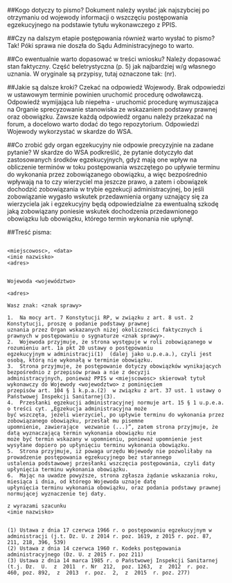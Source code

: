 ##Kogo dotyczy to pismo?
Dokument należy wysłać jak najszybciej po otrzymaniu od wojewody informacji o wszczęciu postępowania egzekucyjnego na podstawie tytułu wykonawczego z PPIS.

##Czy na dalszym etapie postępowania również warto wysłać to pismo?
Tak! Póki sprawa nie doszła do Sądu Administracyjnego to warto.

##Co ewentualnie warto dopasować w treści wniosku?
Należy dopasować stan faktyczny. Część beletrystyczna (p. 5) jak najbardziej w/g własnego uznania. W oryginale są przypisy, tutaj oznaczone tak: (nr).

##Jakie są dalsze kroki?
Czekać na odpowiedź Wojewody. Brak odpowiedzi w ustawowym terminie powinien uruchomić procedurę odwoławczą. Odpowiedź wymijająca lub niepełna - uruchomić procedurę wymuszająca na Organie sprecyzowanie stanowiska ze wskazaniem podstawy prawnej oraz obowiązku. Zawsze każdą odpowiedź organu należy przekazać na forum, a docelowo warto dodać do tego repozytorium. Odpowiedzi Wojewody wykorzystać w skardze do WSA.

##Co zrobić gdy organ egzekucyjny nie odpowie precyzyjnie na zadane pytanie?
W skardze do WSA podkreślić, że pytanie dotyczyło dat zastosowanych środków egzekucyjnych, gdyż mają one wpływ na obliczenie terminów w toku postępowania wszczętego po upływie terminu do wykonania przez zobowiązanego obowiązku, a więc bezpośrednio wpływają na to czy wierzyciel ma jeszcze prawo, a zatem i obowiązek dochodzić zobowiązania w trybie egzekucji administracyjnej, bo jeśli zobowiązanie wygasło wskutek przedawnienia organy uznający się za wierzyciela jak i egzekucyjny będą odpowiedzialne za ewentualną szkodę jaką zobowiązany poniesie wskutek dochodzenia przedawnionego obowiązku lub obowiązku, którego termin wykonania nie upłynął.

##Treść pisma:
```
                                                                <miejscowosc>, <data>
<imie nazwisko>
<adres>

                                                                Wojewoda <województwo>
                                                                <adres>

Wasz znak: <znak sprawy>

1.	Na mocy art. 7 Konstytucji RP, w związku z art. 8 ust. 2 Konstytucji, proszę o podanie podstawy prawnej 
uznania przez Organ wskazanych niżej okoliczności faktycznych i prawnych w postępowaniu o sygnaturze <znak sprawy>.
2.	Wojewoda przyjmuje, że strona występuje w roli zobowiązanego w rozumieniu art. 1a pkt 20 ustawy o postępowaniu 
egzekucyjnym w administracji(1)  (dalej jako u.p.e.a.), czyli jest osobą, którą nie wykonałą w terminie obowiązku.
3.	Strona przyjmuje, że postępowanie dotyczy obowiązków wynikających bezpośrednio z przepisów prawa a nie z decyzji 
administracyjnych, ponieważ PPIS w <miejscowosc> skierował tytuł wykonawczy do Wojewody <wojewodztwo> z pominięciem 
przepisów art. 104 § 1 k.p.a.(2)  w związku z art. 37 ust. 1 ustawy o Państwowej Inspekcji Sanitarnej(3).
4.	Przesłanki egzekucji administracyjnej normuje art. 15 § 1 u.p.e.a. o treści cyt. „Egzekucja administracyjna może 
być wszczęta, jeżeli wierzyciel, po upływie terminu do wykonania przez zobowiązanego obowiązku, przesłał mu pisemne 
upomnienie, zawierające  wezwanie (...)”, zatem strona przyjmuje, że datą wyznaczającą termin wykonania obowiązku nie 
może być termin wskazany w upomnieniu, ponieważ upomnienie jest wysyłane dopiero po upłynięciu terminu wykonania obowiązku.
5.	Strona przyjmuje, iż powaga urzędu Wojewody nie pozwoliłaby na prowadzenie postępowania egzekucyjnego bez starannego 
ustalenia podstawowej przesłanki wszczęcia postępowania, czyli daty upłynięcia terminu wykonania obowiązku.
6.	Mając na uwadze powyższe, strona zgłasza żądanie wskazania roku, miesiąca i dnia, od którego Wojewoda uznaje datę 
upłynięcia terminu wykonania obowiązku, oraz podania podstawy prawnej normującej wyznaczenie tej daty.

z wyrazami szacunku
<imie nazwisko>


(1) Ustawa z dnia 17 czerwca 1966 r. o postępowaniu egzekucyjnym w administracji (j.t. Dz. U. z 2014 r. poz. 1619, z 2015 r. poz. 87, 211, 218, 396, 539)
(2) Ustawa z dnia 14 czerwca 1960 r. Kodeks postępowania administracyjnego (Dz. U. z 2015 r. poz 211)
(3) Ustawa z dnia 14 marca 1985 r. o Państwowej Inspekcji Sanitarnej (t.j. Dz.  U.  z  2011  r. Nr  212,  poz. 1263,  z  2012  r. poz.  460, poz. 892,  z  2013  r. poz.  2,  z  2015  r. poz. 277)

```
